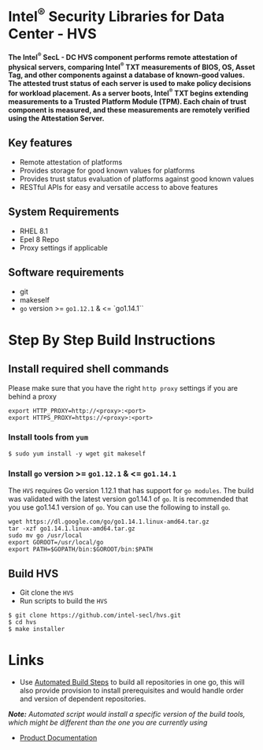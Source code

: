 # Intel<sup>®</sup> Security Libraries for Data Center  - HVS
#### The Intel<sup>®</sup> SecL - DC HVS component performs remote attestation of physical servers, comparing Intel<sup>®</sup> TXT measurements of BIOS, OS, Asset Tag, and other components against a database of known-good values. The attested trust status of each server is used to make policy decisions for workload placement. As a server boots, Intel<sup>®</sup> TXT begins extending measurements to a Trusted Platform Module (TPM). Each chain of trust component is measured, and these measurements are remotely verified using the Attestation Server.

## Key features
- Remote attestation of platforms
- Provides storage for good known values for platforms
- Provides trust status evaluation of platforms against good known values
- RESTful APIs for easy and versatile access to above features

## System Requirements
- RHEL 8.1
- Epel 8 Repo
- Proxy settings if applicable

## Software requirements
- git
- makeself
- `go` version >= `go1.12.1` & <= `go1.14.1``

# Step By Step Build Instructions
## Install required shell commands
Please make sure that you have the right `http proxy` settings if you are behind a proxy
```shell
export HTTP_PROXY=http://<proxy>:<port>
export HTTPS_PROXY=https://<proxy>:<port>
```
### Install tools from `yum`
```shell
$ sudo yum install -y wget git makeself
```

### Install `go` version >= `go1.12.1` & <= `go1.14.1`
The `HVS` requires Go version 1.12.1 that has support for `go modules`. The build was validated with the latest version go1.14.1 of `go`. It is recommended that you use go1.14.1 version of `go`. You can use the following to install `go`.
```shell
wget https://dl.google.com/go/go1.14.1.linux-amd64.tar.gz
tar -xzf go1.14.1.linux-amd64.tar.gz
sudo mv go /usr/local
export GOROOT=/usr/local/go
export PATH=$GOPATH/bin:$GOROOT/bin:$PATH
```

## Build HVS

- Git clone the `HVS`
- Run scripts to build the `HVS`

```shell
$ git clone https://github.com/intel-secl/hvs.git
$ cd hvs
$ make installer
```

# Links
 - Use [Automated Build Steps](https://01.org/intel-secl/documentation/build-installation-scripts) to build all repositories in one go, this will also provide provision to install prerequisites and would handle order and version of dependent repositories.

***Note:** Automated script would install a specific version of the build tools, which might be different than the one you are currently using*
 - [Product Documentation](https://01.org/intel-secl/documentation/intel%C2%AE-secl-dc-product-guide)
